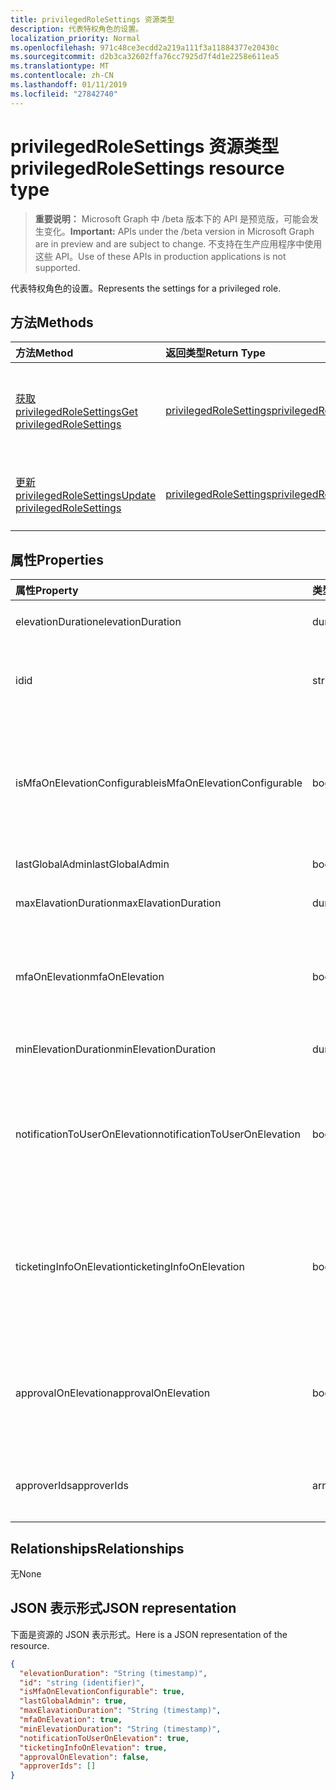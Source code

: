 ```yaml
---
title: privilegedRoleSettings 资源类型
description: 代表特权角色的设置。
localization_priority: Normal
ms.openlocfilehash: 971c48ce3ecdd2a219a111f3a11884377e20430c
ms.sourcegitcommit: d2b3ca32602ffa76cc7925d7f4d1e2258e611ea5
ms.translationtype: MT
ms.contentlocale: zh-CN
ms.lasthandoff: 01/11/2019
ms.locfileid: "27842740"
---
```

# <a name="privilegedrolesettings-resource-type"></a><span data-ttu-id="41668-103">privilegedRoleSettings 资源类型</span><span class="sxs-lookup"><span data-stu-id="41668-103">privilegedRoleSettings resource type</span></span>

> <span data-ttu-id="41668-104">**重要说明：** Microsoft Graph 中 /beta 版本下的 API 是预览版，可能会发生变化。</span><span class="sxs-lookup"><span data-stu-id="41668-104">**Important:** APIs under the /beta version in Microsoft Graph are in preview and are subject to change.</span></span> <span data-ttu-id="41668-105">不支持在生产应用程序中使用这些 API。</span><span class="sxs-lookup"><span data-stu-id="41668-105">Use of these APIs in production applications is not supported.</span></span>

<span data-ttu-id="41668-106">代表特权角色的设置。</span><span class="sxs-lookup"><span data-stu-id="41668-106">Represents the settings for a privileged role.</span></span>


## <a name="methods"></a><span data-ttu-id="41668-107">方法</span><span class="sxs-lookup"><span data-stu-id="41668-107">Methods</span></span>

| <span data-ttu-id="41668-108">方法</span><span class="sxs-lookup"><span data-stu-id="41668-108">Method</span></span>           | <span data-ttu-id="41668-109">返回类型</span><span class="sxs-lookup"><span data-stu-id="41668-109">Return Type</span></span>    |<span data-ttu-id="41668-110">说明</span><span class="sxs-lookup"><span data-stu-id="41668-110">Description</span></span>|
|:---------------|:--------|:----------|
|[<span data-ttu-id="41668-111">获取 privilegedRoleSettings</span><span class="sxs-lookup"><span data-stu-id="41668-111">Get privilegedRoleSettings</span></span>](../api/privilegedrolesettings-get.md) | [<span data-ttu-id="41668-112">privilegedRoleSettings</span><span class="sxs-lookup"><span data-stu-id="41668-112">privilegedRoleSettings</span></span>](privilegedrolesettings.md) |<span data-ttu-id="41668-113">读取属性和 privilegedRoleSettings 对象的关系。</span><span class="sxs-lookup"><span data-stu-id="41668-113">Read properties and relationships of privilegedRoleSettings object.</span></span>|
|[<span data-ttu-id="41668-114">更新 privilegedRoleSettings</span><span class="sxs-lookup"><span data-stu-id="41668-114">Update privilegedRoleSettings</span></span>](../api/privilegedrolesettings-update.md) | [<span data-ttu-id="41668-115">privilegedRoleSettings</span><span class="sxs-lookup"><span data-stu-id="41668-115">privilegedRoleSettings</span></span>](privilegedrolesettings.md) |<span data-ttu-id="41668-116">更新 privilegedRoleSettings 对象。</span><span class="sxs-lookup"><span data-stu-id="41668-116">Update privilegedRoleSettings object.</span></span>|
## <a name="properties"></a><span data-ttu-id="41668-117">属性</span><span class="sxs-lookup"><span data-stu-id="41668-117">Properties</span></span>
| <span data-ttu-id="41668-118">属性</span><span class="sxs-lookup"><span data-stu-id="41668-118">Property</span></span>     | <span data-ttu-id="41668-119">类型</span><span class="sxs-lookup"><span data-stu-id="41668-119">Type</span></span>   |<span data-ttu-id="41668-120">Description</span><span class="sxs-lookup"><span data-stu-id="41668-120">Description</span></span>|
|:---------------|:--------|:----------|
|<span data-ttu-id="41668-121">elevationDuration</span><span class="sxs-lookup"><span data-stu-id="41668-121">elevationDuration</span></span>|<span data-ttu-id="41668-122">duration</span><span class="sxs-lookup"><span data-stu-id="41668-122">duration</span></span>|<span data-ttu-id="41668-123">当激活角色持续时间。</span><span class="sxs-lookup"><span data-stu-id="41668-123">The duration when the role is activated.</span></span>|
|<span data-ttu-id="41668-124">id</span><span class="sxs-lookup"><span data-stu-id="41668-124">id</span></span>|<span data-ttu-id="41668-125">string</span><span class="sxs-lookup"><span data-stu-id="41668-125">string</span></span>| <span data-ttu-id="41668-126">角色设置唯一标识符。</span><span class="sxs-lookup"><span data-stu-id="41668-126">The unique identifier for the role settings.</span></span> <span data-ttu-id="41668-127">此为只读属性。</span><span class="sxs-lookup"><span data-stu-id="41668-127">Read-only.</span></span>|
|<span data-ttu-id="41668-128">isMfaOnElevationConfigurable</span><span class="sxs-lookup"><span data-stu-id="41668-128">isMfaOnElevationConfigurable</span></span>|<span data-ttu-id="41668-129">boolean</span><span class="sxs-lookup"><span data-stu-id="41668-129">boolean</span></span>|<span data-ttu-id="41668-130">**true**如果 mfaOnElevation 可配置。</span><span class="sxs-lookup"><span data-stu-id="41668-130">**true** if mfaOnElevation is configurable.</span></span> <span data-ttu-id="41668-131">**false**如果 mfaOnElevation 不可配置。</span><span class="sxs-lookup"><span data-stu-id="41668-131">**false** if mfaOnElevation is not configurable.</span></span>|
|<span data-ttu-id="41668-132">lastGlobalAdmin</span><span class="sxs-lookup"><span data-stu-id="41668-132">lastGlobalAdmin</span></span>|<span data-ttu-id="41668-133">boolean</span><span class="sxs-lookup"><span data-stu-id="41668-133">boolean</span></span>|<span data-ttu-id="41668-134">仅供内部。</span><span class="sxs-lookup"><span data-stu-id="41668-134">Internal used only.</span></span>|
|<span data-ttu-id="41668-135">maxElavationDuration</span><span class="sxs-lookup"><span data-stu-id="41668-135">maxElavationDuration</span></span>|<span data-ttu-id="41668-136">duration</span><span class="sxs-lookup"><span data-stu-id="41668-136">duration</span></span>|<span data-ttu-id="41668-137">激活角色的最大持续时间。</span><span class="sxs-lookup"><span data-stu-id="41668-137">Maximal duration for the activated role.</span></span>|
|<span data-ttu-id="41668-138">mfaOnElevation</span><span class="sxs-lookup"><span data-stu-id="41668-138">mfaOnElevation</span></span>|<span data-ttu-id="41668-139">boolean</span><span class="sxs-lookup"><span data-stu-id="41668-139">boolean</span></span>|<span data-ttu-id="41668-140">如果为**true** MFA 需要激活角色。</span><span class="sxs-lookup"><span data-stu-id="41668-140">**true** if MFA is required to activate the role.</span></span> <span data-ttu-id="41668-141">**false**如果 MFA 不需要激活角色。</span><span class="sxs-lookup"><span data-stu-id="41668-141">**false** if MFA is not required to activate the role.</span></span>|
|<span data-ttu-id="41668-142">minElevationDuration</span><span class="sxs-lookup"><span data-stu-id="41668-142">minElevationDuration</span></span>|<span data-ttu-id="41668-143">duration</span><span class="sxs-lookup"><span data-stu-id="41668-143">duration</span></span>|<span data-ttu-id="41668-144">最少持续时间激活角色。</span><span class="sxs-lookup"><span data-stu-id="41668-144">Minimal duration for the activated role.</span></span>|
|<span data-ttu-id="41668-145">notificationToUserOnElevation</span><span class="sxs-lookup"><span data-stu-id="41668-145">notificationToUserOnElevation</span></span>|<span data-ttu-id="41668-146">boolean</span><span class="sxs-lookup"><span data-stu-id="41668-146">boolean</span></span>|<span data-ttu-id="41668-147">**true**如果角色激活时向最终用户发送通知。</span><span class="sxs-lookup"><span data-stu-id="41668-147">**true** if send notification to the end user when the role is activated.</span></span> <span data-ttu-id="41668-148">**false**如果角色被激活时不发送通知。</span><span class="sxs-lookup"><span data-stu-id="41668-148">**false** if do not send notification when the role is activated.</span></span>|
|<span data-ttu-id="41668-149">ticketingInfoOnElevation</span><span class="sxs-lookup"><span data-stu-id="41668-149">ticketingInfoOnElevation</span></span>|<span data-ttu-id="41668-150">boolean</span><span class="sxs-lookup"><span data-stu-id="41668-150">boolean</span></span>|<span data-ttu-id="41668-151">如果为**true**时，票证信息是必需激活角色。</span><span class="sxs-lookup"><span data-stu-id="41668-151">**true** if the ticketing information is required when activate the role.</span></span> <span data-ttu-id="41668-152">**false**如果票证信息不需要激活角色。</span><span class="sxs-lookup"><span data-stu-id="41668-152">**false** if the ticketing information is not required when activate the role.</span></span>|
|<span data-ttu-id="41668-153">approvalOnElevation</span><span class="sxs-lookup"><span data-stu-id="41668-153">approvalOnElevation</span></span>|<span data-ttu-id="41668-154">boolean</span><span class="sxs-lookup"><span data-stu-id="41668-154">boolean</span></span>|<span data-ttu-id="41668-155">**true**如果情况下审批，需要激活角色。</span><span class="sxs-lookup"><span data-stu-id="41668-155">**true** if the approval is required when activate the role.</span></span> <span data-ttu-id="41668-156">**false**如果审批不需要激活角色。</span><span class="sxs-lookup"><span data-stu-id="41668-156">**false** if the approval is not required when activate the role.</span></span>|
|<span data-ttu-id="41668-157">approverIds</span><span class="sxs-lookup"><span data-stu-id="41668-157">approverIds</span></span>|<span data-ttu-id="41668-158">array</span><span class="sxs-lookup"><span data-stu-id="41668-158">array</span></span>|<span data-ttu-id="41668-159">审批 id，如果需要激活审核的列表。</span><span class="sxs-lookup"><span data-stu-id="41668-159">List of Approval ids, if approval is required for activation.</span></span>|

## <a name="relationships"></a><span data-ttu-id="41668-160">Relationships</span><span class="sxs-lookup"><span data-stu-id="41668-160">Relationships</span></span>
<span data-ttu-id="41668-161">无</span><span class="sxs-lookup"><span data-stu-id="41668-161">None</span></span>


## <a name="json-representation"></a><span data-ttu-id="41668-162">JSON 表示形式</span><span class="sxs-lookup"><span data-stu-id="41668-162">JSON representation</span></span>

<span data-ttu-id="41668-163">下面是资源的 JSON 表示形式。</span><span class="sxs-lookup"><span data-stu-id="41668-163">Here is a JSON representation of the resource.</span></span>

<!-- {
  "blockType": "resource",
  "optionalProperties": [

  ],
  "@odata.type": "microsoft.graph.privilegedRoleSettings"
}-->

```json
{
  "elevationDuration": "String (timestamp)",
  "id": "string (identifier)",
  "isMfaOnElevationConfigurable": true,
  "lastGlobalAdmin": true,
  "maxElavationDuration": "String (timestamp)",
  "mfaOnElevation": true,
  "minElevationDuration": "String (timestamp)",
  "notificationToUserOnElevation": true,
  "ticketingInfoOnElevation": true,
  "approvalOnElevation": false,
  "approverIds": []
}

```

<!-- uuid: 8fcb5dbc-d5aa-4681-8e31-b001d5168d79
2015-10-25 14:57:30 UTC -->
<!-- {
  "type": "#page.annotation",
  "description": "privilegedRoleSettings resource",
  "keywords": "",
  "section": "documentation",
  "tocPath": ""
}-->
